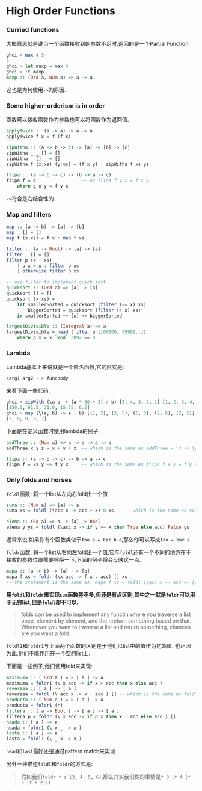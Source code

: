 High Order Functions
====================

### Curried functions

大概意思就是说当一个函数接收到的参数不足时,返回的是一个Partial Function.

```haskell
ghci > max 4 5
5
ghci > let maxp = max 4
ghci > :t maxp
maxp :: (Ord a, Num a) => a -> a
```

这也是为何使用`->`的原因.

### Some higher-orderism is in order

函数可以接收函数作为参数也可以将函数作为返回值.

```haskell
applyTwice :: (a -> a) -> a -> a
applyTwice f x = f (f x)

zipWitha :: (a -> b -> c) -> [a] -> [b] -> [c]
zipWitha _ _ [] = []
zipWitha _ [] _ = []
zipWitha f (x:xs) (y:ys) = (f x y) : zipWitha f xs ys

flipa :: (a -> b -> c) -> (b -> a -> c)
flipa f = g                 -- or flipa f y x = f x y
    where g x y = f y x     
```

`->`符合是右结合性的.

### Map and filters

```haskell
map :: (a -> b) -> [a] -> [b]
map _ [] = []
map f (x:xs) = f x : map f xs

filter :: (a -> Bool) -> [a] -> [a]
filter _ [] = []
filter p (x : xs)
    | p x = x : filter p xs
    | otherwise filter p xs

-- use filter to implement quick sort
quicksort :: (Ord a) => [a] -> [a]
quicksort [] = []
quicksort (x:xs) = 
    let smallerSorted = quicksort (filter (<= x) xs)
        biggerSorted = quicksort (filter (> x) xs)
    in smallerSorted ++ [x] ++ biggerSorted

largestDivisible :: (Integral a) => a
largestDivisible = head (filter p [100000, 99999..])
    where p x = x `mod` 3892 == 0
```

### Lambda

Lambda基本上来说就是一个匿名函数,它的形式是:

```haskell
\arg1 arg2 - > funcbody
```

来看下面一些代码.

```haskell
ghci > zipWith (\a b -> (a * 30 + 3) / b) [5, 4, 3, 2, 1] [1, 2, 3, 4, 5]
[150.0, 61.5, 31.0, 15.75, 6.6]
ghci > map (\(a, b) -> a + b) [(1, 2), (3, 5), (6, 3), (2, 6), (2, 5)]
[3, 8, 9, 8, 7]
```

下面是在定义函数时使用lambda的例子.

```haskell
addThree :: (Num a) => a -> a -> a -> a
addThree x y z = x + y + z  -- which is the same as addThree = \x -> \y -> \z -> x + y +_ z

flipa :: (a -> b -> c) -> b -> a -> c
flipa f = \x y -> f y x     -- which is the same as flipa f x y = f y x
```

### Only folds and horses

`foldl`函数: 将一个list从左向右fold出一个值

```haskell
suma :: (Num a) => [a] -> a
suma xs = foldl (\acc x -> acc + x) 0 xs    -- which is the same as suma = foldl (+) 0

elema :: (Eq a) => a -> [a] -> Bool
elema y ys = foldl (\acc x -> if y == x then True else acc) False ys
```

通常来说,如果你有个函数类似于`foo a = bar b a`,那么你可以写成`foo = bar a`.

`foldr`函数: 将一个list从右向左fold出一个值,它与`foldl`还有一个不同的地方在于接收的参数位置需要呼唤一下,下面的例子将会反映这一点.

```haskell
mapa :: (a -> b) -> [a] - > [b]
mapa f xs = foldr (\x acc -> f x : acc) [] xs
-- the statement is the same as: mapa f xs = foldl (\acc x -> acc ++ [f x]) [] xs
```

**用`foldl`和`foldr`来实现`sum`函数差不多,但还是有点区别,其中之一就是`foldr`可以用于无穷list,但是`foldl`却不可以.**

> folds can be used to implement any functin where you traverse a list once, element by element, and the nreturn something based on that. Whenever you want to traverse a list and return something, chances are you want a fold.

`foldl1`和`foldr1`与上面两个函数的区别在于他们以list中的值作为初始值. 也正因为此,他们不能作用在一个空的list上.

下面是一些例子,他们使用fold来实现:

```haskell
maximuma :: ( Ord a ) = > [ a ] -> a
maximuma = foldr1 (\ x acc -> if x > acc then x else acc )
reversea :: [ a ] -> [ a ]
reversea = foldl (\ acc x -> x : acc ) [] -- which is the same as foldl (flip (:)) []
producta :: ( Num a ) = > [ a ] -> a
producta = foldr1 (*)
filtera :: ( a -> Bool ) -> [ a ] -> [ a ]
filtera p = foldr (\ x acc -> if p x then x : acc else acc ) []
heada :: [ a ] -> a
heada = foldr1 (\ x _ -> x )
lasta :: [ a ] -> a
lasta = foldl1 (\ _ x -> x )
```

`head`和`last`最好还是通过pattern match来实现.

另外一种描述`foldl`和`foldr`的方式是:

> 假如我们`foldr f z [3, 4, 5, 6]`,那么其实我们做的事情是`f 3 (f 4 (f 5 (f 6 z)))`


